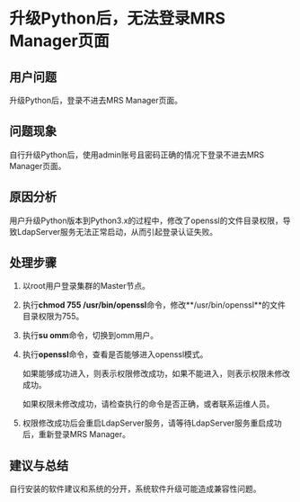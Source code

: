 # 升级Python后，无法登录MRS Manager页面<a name="ZH-CN_TOPIC_0169515038"></a>

## 用户问题<a name="section18305143583116"></a>

升级Python后，登录不进去MRS Manager页面。

## 问题现象<a name="section117424454313"></a>

自行升级Python后，使用admin账号且密码正确的情况下登录不进去MRS Manager页面。

## 原因分析<a name="section1237061220324"></a>

用户升级Python版本到Python3.x的过程中，修改了openssl的文件目录权限，导致LdapServer服务无法正常启动，从而引起登录认证失败。

## 处理步骤<a name="section11955164018283"></a>

1.  以root用户登录集群的Master节点。
2.  执行**chmod 755 /usr/bin/openssl**命令，修改**/usr/bin/openssl**的文件目录权限为755。
3.  执行**su omm**命令，切换到omm用户。
4.  执行**openssl**命令，查看是否能够进入openssl模式。

    如果能够成功进入，则表示权限修改成功，如果不能进入，则表示权限未修改成功。

    如果权限未修改成功，请检查执行的命令是否正确，或者联系运维人员。

5.  权限修改成功后会重启LdapServer服务，请等待LdapServer服务重启成功后，重新登录MRS Manager。

## 建议与总结<a name="section8898183420"></a>

自行安装的软件建议和系统的分开，系统软件升级可能造成兼容性问题。

